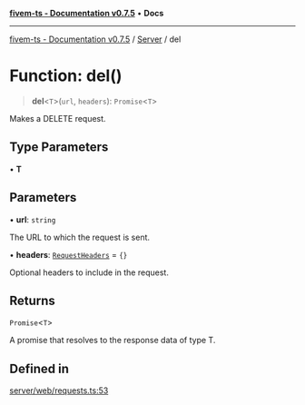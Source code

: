 [**fivem-ts - Documentation v0.7.5**](../../../README.md) • **Docs**

***

[fivem-ts - Documentation v0.7.5](../../../README.md) / [Server](../README.md) / del

# Function: del()

> **del**\<`T`\>(`url`, `headers`): `Promise`\<`T`\>

Makes a DELETE request.

## Type Parameters

• **T**

## Parameters

• **url**: `string`

The URL to which the request is sent.

• **headers**: [`RequestHeaders`](../interfaces/RequestHeaders.md) = `{}`

Optional headers to include in the request.

## Returns

`Promise`\<`T`\>

A promise that resolves to the response data of type T.

## Defined in

[server/web/requests.ts:53](https://github.com/Purpose-Dev/fivem-ts/blob/main/src/server/web/requests.ts#L53)
